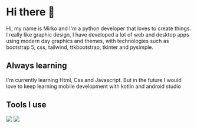# Hi there 👋

Hi, my name is Mirko and I'm a python developer that loves to create things. I really like graphic design, I have developed a lot of web and desktop apps using modern day graphics and themes, with technologies such as bootstrap 5, css, tailwind, ttkbootstrap, tkinter and pysimple.

## Always learning
I'm currently learning Html, Css and Javascript. But in the future I would love to keep learning mobile development with kotlin and android studio

## Tools I use
<p align="left">
  <img src="https://cdn.jsdelivr.net/gh/devicons/devicon@latest/icons/androidstudio/androidstudio-original-wordmark.svg" />  
  <img src="https://cdn.jsdelivr.net/gh/devicons/devicon@latest/icons/python/python-original.svg" />         
</p>


<!--
**RuhlMirko/RuhlMirko** is a ✨ _special_ ✨ repository because its `README.md` (this file) appears on your GitHub profile.

Here are some ideas to get you started:

- 🔭 I’m currently working on ...
- 🌱 I’m currently learning ...
- 👯 I’m looking to collaborate on ...
- 🤔 I’m looking for help with ...
- 💬 Ask me about ...
- 📫 How to reach me: ...
- 😄 Pronouns: ...
- ⚡ Fun fact: ...
-->
